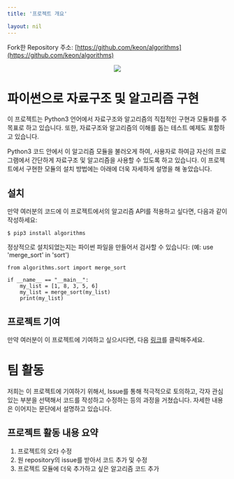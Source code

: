 ```yaml
---
title: '프로젝트 개요'

layout: nil
---
```


Fork한 Repository 주소: [https://github.com/keon/algorithms](https://github.com/keon/algorithms)
<br>
<p align="center"><img src="https://raw.githubusercontent.com/keon/algorithms/master/docs/source/_static/logo/logotype1blue.png"></p>

# 파이썬으로 자료구조 및 알고리즘 구현

<p>이 프로젝트는 Python3 언어에서 자료구조와 알고리즘의 직접적인 구현과 모듈화를 주 목표로 하고 있습니다. 또한, 자료구조와 알고리즘의 이해를 돕는 테스트 예제도 포함하고 있습니다.</p>
<p>Python3 코드 안에서 이 알고리즘 모듈을 불러오게 하여, 사용자로 하여금 자신의 프로그램에서 간단하게 자료구조 및 알고리즘을 사용할 수 있도록 하고 있습니다.
    이 프로젝트에서 구현한 모듈의 설치 방법에는 아래에 더욱 자세하게 설명을 해 놓았습니다.</p>

## 설치
만약 여러분의 코드에 이 프로젝트에서의 알고리즘 API를 적용하고 싶다면, 다음과 같이 작성하세요:

    $ pip3 install algorithms

정상적으로 설치되었는지는 파이썬 파일을 만들어서 검사할 수 있습니다: (예: use 'merge_sort' in 'sort')

```python3
from algorithms.sort import merge_sort

if __name__ == "__main__":
    my_list = [1, 8, 3, 5, 6]
    my_list = merge_sort(my_list)
    print(my_list)
```

## 프로젝트 기여
만약 여러분이 이 프로젝트에 기여하고 싶으시다면, 다음 <a href="https://github.com/keon/algorithms/blob/master/CONTRIBUTING.md">링크</a>를 클릭해주세요.

# 팀 활동 
<p>저희는 이 프로젝트에 기여하기 위해서, Issue를 통해 적극적으로 토의하고, 각자 관심 있는 부분을 선택해서 코드를 작성하고 수정하는 등의 과정을 거쳤습니다. 자세한 내용은 이어지는 문단에서 설명하고 있습니다.</p>

## 프로젝트 활동 내용 요약
1. 프로젝트의 오타 수정
2. 원 repository의 issue를 받아서 코드 추가 및 수정
3. 프로젝트 모듈에 더욱 추가하고 싶은 알고리즘 코드 추가
